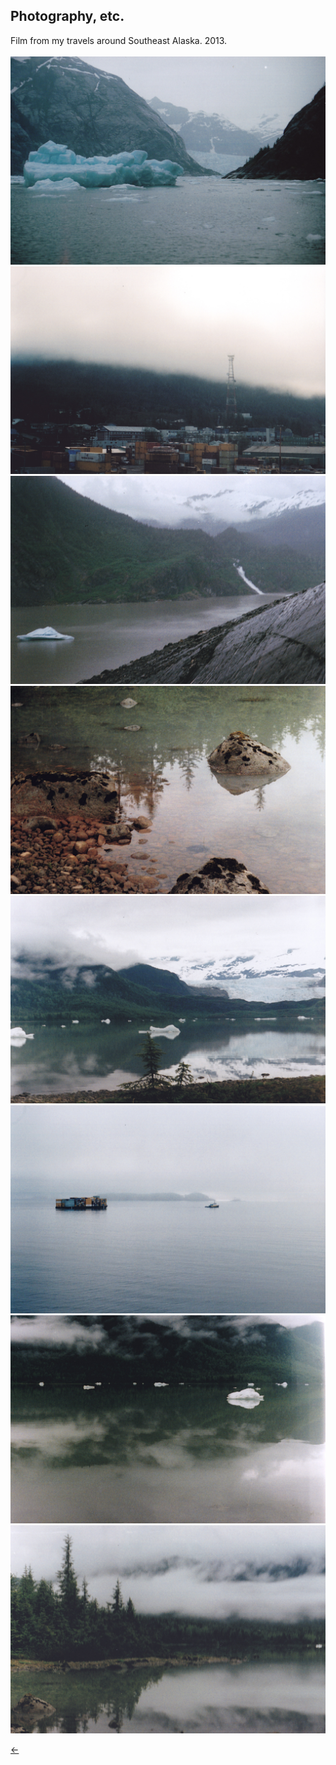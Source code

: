 ## Photography, etc.<br/>
Film from my travels around Southeast Alaska. 2013.<br/>
<br/>
<img src="./images/alaska-10.jpg">
<img src="./images/alaska-6.jpg">
<img src="./images/alaska-1.jpg">
<img src="./images/alaska-5.jpg">
<img src="./images/alaska-9.jpg">
<img src="./images/alaska-7.jpg">
<img src="./images/alaska-4.jpg">
<img src="./images/alaska-8.jpg">

[&#8592;](./art)
